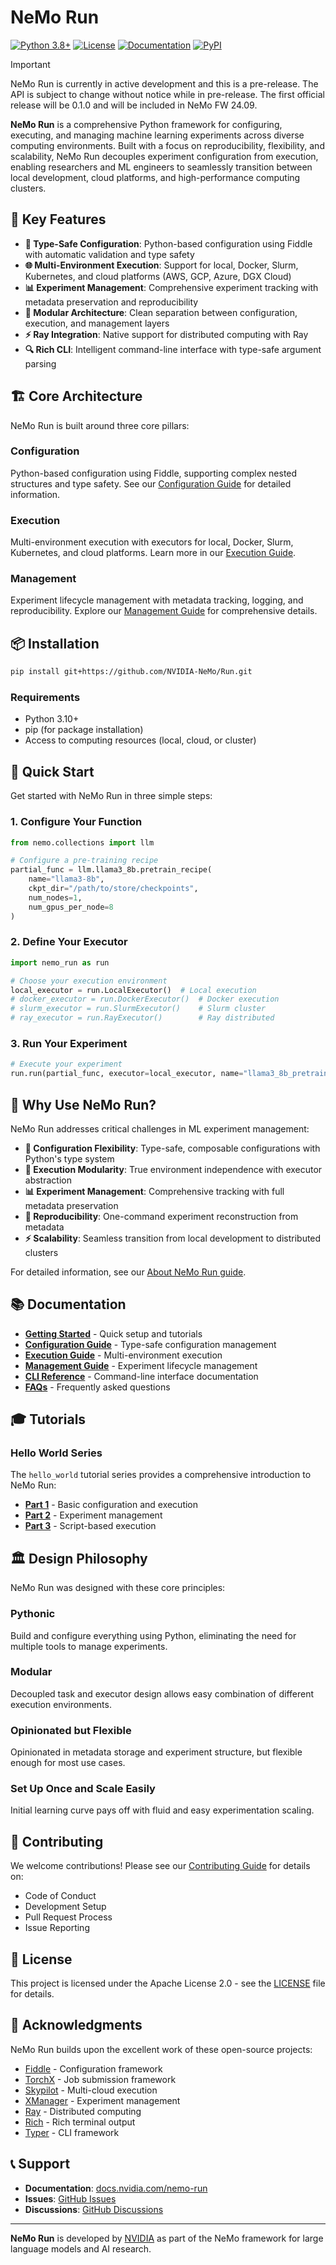 # NeMo Run

[![Python 3.8+](https://img.shields.io/badge/python-3.8+-blue.svg)](https://www.python.org/downloads/)
[![License](https://img.shields.io/badge/license-Apache%202.0-blue.svg)](LICENSE)
[![Documentation](https://img.shields.io/badge/docs-latest-brightgreen.svg)](https://docs.nvidia.com/nemo-run)
[![PyPI](https://img.shields.io/badge/pypi-nemo--run-blue.svg)](https://pypi.org/project/nemo-run/)

> [!IMPORTANT]
> NeMo Run is currently in active development and this is a pre-release. The API is subject to change without notice while in pre-release. The first official release will be 0.1.0 and will be included in NeMo FW 24.09.

**NeMo Run** is a comprehensive Python framework for configuring, executing, and managing machine learning experiments across diverse computing environments. Built with a focus on reproducibility, flexibility, and scalability, NeMo Run decouples experiment configuration from execution, enabling researchers and ML engineers to seamlessly transition between local development, cloud platforms, and high-performance computing clusters.

## 🚀 Key Features

- **🔧 Type-Safe Configuration**: Python-based configuration using Fiddle with automatic validation and type safety
- **🌐 Multi-Environment Execution**: Support for local, Docker, Slurm, Kubernetes, and cloud platforms (AWS, GCP, Azure, DGX Cloud)
- **📊 Experiment Management**: Comprehensive experiment tracking with metadata preservation and reproducibility
- **🎯 Modular Architecture**: Clean separation between configuration, execution, and management layers
- **⚡ Ray Integration**: Native support for distributed computing with Ray
- **🔍 Rich CLI**: Intelligent command-line interface with type-safe argument parsing

## 🏗️ Core Architecture

NeMo Run is built around three core pillars:

### Configuration

Python-based configuration using Fiddle, supporting complex nested structures and type safety. See our [Configuration Guide](docs/guides/configuration.md) for detailed information.

### Execution

Multi-environment execution with executors for local, Docker, Slurm, Kubernetes, and cloud platforms. Learn more in our [Execution Guide](docs/guides/execution.md).

### Management

Experiment lifecycle management with metadata tracking, logging, and reproducibility. Explore our [Management Guide](docs/guides/management.md) for comprehensive details.

## 📦 Installation

```bash
pip install git+https://github.com/NVIDIA-NeMo/Run.git
```

### Requirements

- Python 3.10+
- pip (for package installation)
- Access to computing resources (local, cloud, or cluster)

## 🚀 Quick Start

Get started with NeMo Run in three simple steps:

### 1. Configure Your Function

```python
from nemo.collections import llm

# Configure a pre-training recipe
partial_func = llm.llama3_8b.pretrain_recipe(
    name="llama3-8b",
    ckpt_dir="/path/to/store/checkpoints",
    num_nodes=1,
    num_gpus_per_node=8
)
```

### 2. Define Your Executor

```python
import nemo_run as run

# Choose your execution environment
local_executor = run.LocalExecutor()  # Local execution
# docker_executor = run.DockerExecutor()  # Docker execution
# slurm_executor = run.SlurmExecutor()    # Slurm cluster
# ray_executor = run.RayExecutor()        # Ray distributed
```

### 3. Run Your Experiment

```python
# Execute your experiment
run.run(partial_func, executor=local_executor, name="llama3_8b_pretraining")
```

## 🎯 Why Use NeMo Run?

NeMo Run addresses critical challenges in ML experiment management:

- **🔧 Configuration Flexibility**: Type-safe, composable configurations with Python's type system
- **🚀 Execution Modularity**: True environment independence with executor abstraction
- **📊 Experiment Management**: Comprehensive tracking with full metadata preservation
- **🔄 Reproducibility**: One-command experiment reconstruction from metadata
- **⚡ Scalability**: Seamless transition from local development to distributed clusters

For detailed information, see our [About NeMo Run guide](docs/about/index.md).

## 📚 Documentation

- **[Getting Started](docs/get-started/index.md)** - Quick setup and tutorials
- **[Configuration Guide](docs/guides/configuration.md)** - Type-safe configuration management
- **[Execution Guide](docs/guides/execution.md)** - Multi-environment execution
- **[Management Guide](docs/guides/management.md)** - Experiment lifecycle management
- **[CLI Reference](docs/references/cli-reference.md)** - Command-line interface documentation
- **[FAQs](docs/references/faqs.md)** - Frequently asked questions

## 🎓 Tutorials

### Hello World Series

The `hello_world` tutorial series provides a comprehensive introduction to NeMo Run:

- **[Part 1](https://github.com/NVIDIA-NeMo/Run/blob/main/examples/hello-world/hello_world.ipynb)** - Basic configuration and execution
- **[Part 2](https://github.com/NVIDIA-NeMo/Run/blob/main/examples/hello-world/hello_experiments.ipynb)** - Experiment management
- **[Part 3](https://github.com/NVIDIA-NeMo/Run/blob/main/examples/hello-world/hello_scripts.py)** - Script-based execution

## 🏛️ Design Philosophy

NeMo Run was designed with these core principles:

### Pythonic

Build and configure everything using Python, eliminating the need for multiple tools to manage experiments.

### Modular

Decoupled task and executor design allows easy combination of different execution environments.

### Opinionated but Flexible

Opinionated in metadata storage and experiment structure, but flexible enough for most use cases.

### Set Up Once and Scale Easily

Initial learning curve pays off with fluid and easy experimentation scaling.

## 🤝 Contributing

We welcome contributions! Please see our [Contributing Guide](CONTRIBUTING.md) for details on:

- Code of Conduct
- Development Setup
- Pull Request Process
- Issue Reporting

## 📄 License

This project is licensed under the Apache License 2.0 - see the [LICENSE](LICENSE) file for details.

## 🙏 Acknowledgments

NeMo Run builds upon the excellent work of these open-source projects:

- [Fiddle](https://github.com/google/fiddle) - Configuration framework
- [TorchX](https://github.com/pytorch/torchx/) - Job submission framework
- [Skypilot](https://github.com/skypilot-org/skypilot/) - Multi-cloud execution
- [XManager](https://github.com/google-deepmind/xmanager) - Experiment management
- [Ray](https://github.com/ray-project/ray) - Distributed computing
- [Rich](https://github.com/Textualize/rich) - Rich terminal output
- [Typer](https://github.com/tiangolo/typer) - CLI framework

## 📞 Support

- **Documentation**: [docs.nvidia.com/nemo-run](https://docs.nvidia.com/nemo-run)
- **Issues**: [GitHub Issues](https://github.com/NVIDIA-NeMo/Run/issues)
- **Discussions**: [GitHub Discussions](https://github.com/NVIDIA-NeMo/Run/discussions)

---

**NeMo Run** is developed by [NVIDIA](https://www.nvidia.com/) as part of the NeMo framework for large language models and AI research.
